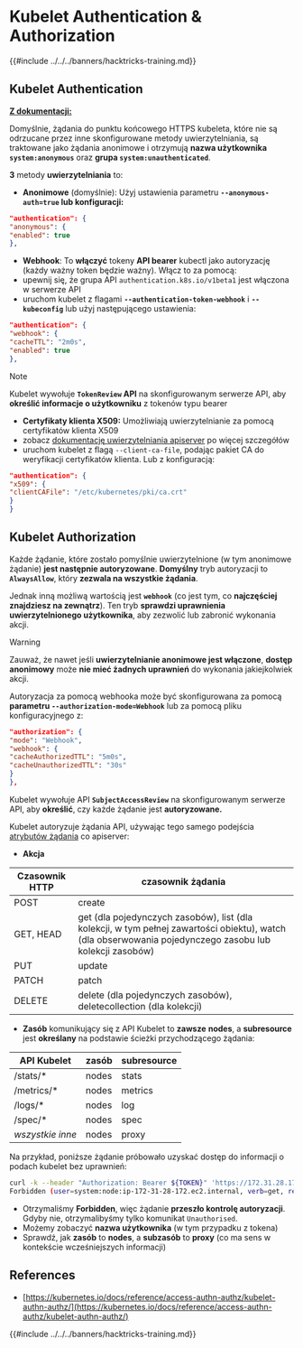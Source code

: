# Kubelet Authentication & Authorization

{{#include ../../../banners/hacktricks-training.md}}

## Kubelet Authentication <a href="#kubelet-authentication" id="kubelet-authentication"></a>

[**Z dokumentacji:**](https://kubernetes.io/docs/reference/access-authn-authz/kubelet-authn-authz/)

Domyślnie, żądania do punktu końcowego HTTPS kubeleta, które nie są odrzucane przez inne skonfigurowane metody uwierzytelniania, są traktowane jako żądania anonimowe i otrzymują **nazwa użytkownika `system:anonymous`** oraz **grupa `system:unauthenticated`**.

**3** metody **uwierzytelniania** to:

- **Anonimowe** (domyślnie): Użyj ustawienia parametru **`--anonymous-auth=true` lub konfiguracji:**
```json
"authentication": {
"anonymous": {
"enabled": true
},
```
- **Webhook**: To **włączyć** tokeny **API bearer** kubectl jako autoryzację (każdy ważny token będzie ważny). Włącz to za pomocą:
- upewnij się, że grupa API `authentication.k8s.io/v1beta1` jest włączona w serwerze API
- uruchom kubelet z flagami **`--authentication-token-webhook`** i **`--kubeconfig`** lub użyj następującego ustawienia:
```json
"authentication": {
"webhook": {
"cacheTTL": "2m0s",
"enabled": true
},
```
> [!NOTE]
> Kubelet wywołuje **`TokenReview` API** na skonfigurowanym serwerze API, aby **określić informacje o użytkowniku** z tokenów typu bearer

- **Certyfikaty klienta X509:** Umożliwiają uwierzytelnianie za pomocą certyfikatów klienta X509
- zobacz [dokumentację uwierzytelniania apiserver](https://kubernetes.io/docs/reference/access-authn-authz/authentication/#x509-client-certs) po więcej szczegółów
- uruchom kubelet z flagą `--client-ca-file`, podając pakiet CA do weryfikacji certyfikatów klienta. Lub z konfiguracją:
```json
"authentication": {
"x509": {
"clientCAFile": "/etc/kubernetes/pki/ca.crt"
}
}
```
## Kubelet Authorization <a href="#kubelet-authentication" id="kubelet-authentication"></a>

Każde żądanie, które zostało pomyślnie uwierzytelnione (w tym anonimowe żądanie) **jest następnie autoryzowane**. **Domyślny** tryb autoryzacji to **`AlwaysAllow`**, który **zezwala na wszystkie żądania**.

Jednak inną możliwą wartością jest **`webhook`** (co jest tym, co **najczęściej znajdziesz na zewnątrz**). Ten tryb **sprawdzi uprawnienia uwierzytelnionego użytkownika**, aby zezwolić lub zabronić wykonania akcji.

> [!WARNING]
> Zauważ, że nawet jeśli **uwierzytelnianie anonimowe jest włączone**, **dostęp anonimowy** może **nie mieć żadnych uprawnień** do wykonania jakiejkolwiek akcji.

Autoryzacja za pomocą webhooka może być skonfigurowana za pomocą **parametru `--authorization-mode=Webhook`** lub za pomocą pliku konfiguracyjnego z:
```json
"authorization": {
"mode": "Webhook",
"webhook": {
"cacheAuthorizedTTL": "5m0s",
"cacheUnauthorizedTTL": "30s"
}
},
```
Kubelet wywołuje API **`SubjectAccessReview`** na skonfigurowanym serwerze API, aby **określić**, czy każde żądanie jest **autoryzowane.**

Kubelet autoryzuje żądania API, używając tego samego podejścia [atrybutów żądania](https://kubernetes.io/docs/reference/access-authn-authz/authorization/#review-your-request-attributes) co apiserver:

- **Akcja**

| Czasownik HTTP | czasownik żądania                                                                                                                                                  |
| -------------- | ------------------------------------------------------------------------------------------------------------------------------------------------------------------ |
| POST           | create                                                                                                                                                             |
| GET, HEAD      | get (dla pojedynczych zasobów), list (dla kolekcji, w tym pełnej zawartości obiektu), watch (dla obserwowania pojedynczego zasobu lub kolekcji zasobów)        |
| PUT            | update                                                                                                                                                             |
| PATCH          | patch                                                                                                                                                              |
| DELETE         | delete (dla pojedynczych zasobów), deletecollection (dla kolekcji)                                                                                               |

- **Zasób** komunikujący się z API Kubelet to **zawsze** **nodes**, a **subresource** jest **określany** na podstawie ścieżki przychodzącego żądania:

| API Kubelet   | zasób   | subresource |
| --------------| ------- | ----------- |
| /stats/\*     | nodes   | stats       |
| /metrics/\*   | nodes   | metrics     |
| /logs/\*      | nodes   | log         |
| /spec/\*      | nodes   | spec        |
| _wszystkie inne_ | nodes | proxy       |

Na przykład, poniższe żądanie próbowało uzyskać dostęp do informacji o podach kubelet bez uprawnień:
```bash
curl -k --header "Authorization: Bearer ${TOKEN}" 'https://172.31.28.172:10250/pods'
Forbidden (user=system:node:ip-172-31-28-172.ec2.internal, verb=get, resource=nodes, subresource=proxy)
```
- Otrzymaliśmy **Forbidden**, więc żądanie **przeszło kontrolę autoryzacji**. Gdyby nie, otrzymalibyśmy tylko komunikat `Unauthorised`.
- Możemy zobaczyć **nazwa użytkownika** (w tym przypadku z tokena)
- Sprawdź, jak **zasób** to **nodes**, a **subzasób** to **proxy** (co ma sens w kontekście wcześniejszych informacji)

## References

- [https://kubernetes.io/docs/reference/access-authn-authz/kubelet-authn-authz/](https://kubernetes.io/docs/reference/access-authn-authz/kubelet-authn-authz/)

{{#include ../../../banners/hacktricks-training.md}}
